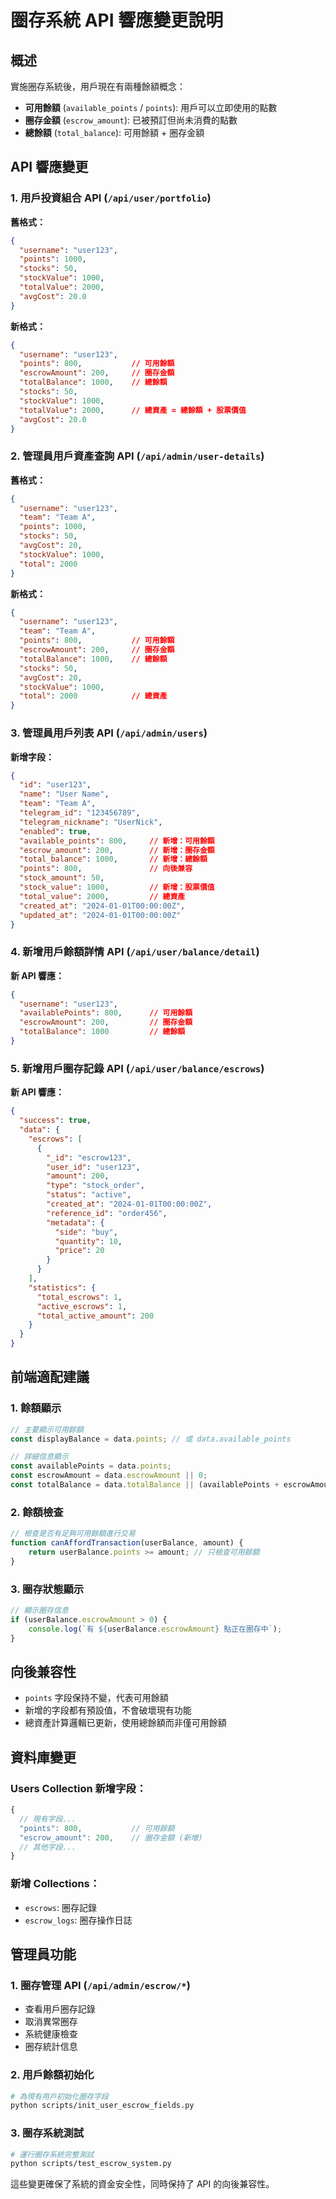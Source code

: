 # 圈存系統 API 響應變更說明

## 概述

實施圈存系統後，用戶現在有兩種餘額概念：
- **可用餘額** (`available_points` / `points`): 用戶可以立即使用的點數
- **圈存金額** (`escrow_amount`): 已被預訂但尚未消費的點數
- **總餘額** (`total_balance`): 可用餘額 + 圈存金額

## API 響應變更

### 1. 用戶投資組合 API (`/api/user/portfolio`)

**舊格式：**
```json
{
  "username": "user123",
  "points": 1000,
  "stocks": 50,
  "stockValue": 1000,
  "totalValue": 2000,
  "avgCost": 20.0
}
```

**新格式：**
```json
{
  "username": "user123",
  "points": 800,           // 可用餘額
  "escrowAmount": 200,     // 圈存金額
  "totalBalance": 1000,    // 總餘額
  "stocks": 50,
  "stockValue": 1000,
  "totalValue": 2000,      // 總資產 = 總餘額 + 股票價值
  "avgCost": 20.0
}
```

### 2. 管理員用戶資產查詢 API (`/api/admin/user-details`)

**舊格式：**
```json
{
  "username": "user123",
  "team": "Team A",
  "points": 1000,
  "stocks": 50,
  "avgCost": 20,
  "stockValue": 1000,
  "total": 2000
}
```

**新格式：**
```json
{
  "username": "user123",
  "team": "Team A",
  "points": 800,           // 可用餘額
  "escrowAmount": 200,     // 圈存金額
  "totalBalance": 1000,    // 總餘額
  "stocks": 50,
  "avgCost": 20,
  "stockValue": 1000,
  "total": 2000            // 總資產
}
```

### 3. 管理員用戶列表 API (`/api/admin/users`)

**新增字段：**
```json
{
  "id": "user123",
  "name": "User Name",
  "team": "Team A",
  "telegram_id": "123456789",
  "telegram_nickname": "UserNick",
  "enabled": true,
  "available_points": 800,     // 新增：可用餘額
  "escrow_amount": 200,        // 新增：圈存金額
  "total_balance": 1000,       // 新增：總餘額
  "points": 800,               // 向後兼容
  "stock_amount": 50,
  "stock_value": 1000,         // 新增：股票價值
  "total_value": 2000,         // 總資產
  "created_at": "2024-01-01T00:00:00Z",
  "updated_at": "2024-01-01T00:00:00Z"
}
```

### 4. 新增用戶餘額詳情 API (`/api/user/balance/detail`)

**新 API 響應：**
```json
{
  "username": "user123",
  "availablePoints": 800,      // 可用餘額
  "escrowAmount": 200,         // 圈存金額
  "totalBalance": 1000         // 總餘額
}
```

### 5. 新增用戶圈存記錄 API (`/api/user/balance/escrows`)

**新 API 響應：**
```json
{
  "success": true,
  "data": {
    "escrows": [
      {
        "_id": "escrow123",
        "user_id": "user123",
        "amount": 200,
        "type": "stock_order",
        "status": "active",
        "created_at": "2024-01-01T00:00:00Z",
        "reference_id": "order456",
        "metadata": {
          "side": "buy",
          "quantity": 10,
          "price": 20
        }
      }
    ],
    "statistics": {
      "total_escrows": 1,
      "active_escrows": 1,
      "total_active_amount": 200
    }
  }
}
```

## 前端適配建議

### 1. 餘額顯示
```javascript
// 主要顯示可用餘額
const displayBalance = data.points; // 或 data.available_points

// 詳細信息顯示
const availablePoints = data.points;
const escrowAmount = data.escrowAmount || 0;
const totalBalance = data.totalBalance || (availablePoints + escrowAmount);
```

### 2. 餘額檢查
```javascript
// 檢查是否有足夠可用餘額進行交易
function canAffordTransaction(userBalance, amount) {
    return userBalance.points >= amount; // 只檢查可用餘額
}
```

### 3. 圈存狀態顯示
```javascript
// 顯示圈存信息
if (userBalance.escrowAmount > 0) {
    console.log(`有 ${userBalance.escrowAmount} 點正在圈存中`);
}
```

## 向後兼容性

- `points` 字段保持不變，代表可用餘額
- 新增的字段都有預設值，不會破壞現有功能
- 總資產計算邏輯已更新，使用總餘額而非僅可用餘額

## 資料庫變更

### Users Collection 新增字段：
```javascript
{
  // 現有字段...
  "points": 800,           // 可用餘額
  "escrow_amount": 200,    // 圈存金額 (新增)
  // 其他字段...
}
```

### 新增 Collections：
- `escrows`: 圈存記錄
- `escrow_logs`: 圈存操作日誌

## 管理員功能

### 1. 圈存管理 API (`/api/admin/escrow/*`)
- 查看用戶圈存記錄
- 取消異常圈存
- 系統健康檢查
- 圈存統計信息

### 2. 用戶餘額初始化
```bash
# 為現有用戶初始化圈存字段
python scripts/init_user_escrow_fields.py
```

### 3. 圈存系統測試
```bash
# 運行圈存系統完整測試
python scripts/test_escrow_system.py
```

這些變更確保了系統的資金安全性，同時保持了 API 的向後兼容性。
